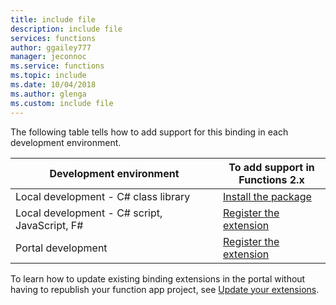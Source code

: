 ```yaml
---
title: include file
description: include file
services: functions
author: ggailey777
manager: jeconnoc
ms.service: functions
ms.topic: include
ms.date: 10/04/2018
ms.author: glenga
ms.custom: include file
---
```


The following table tells how to add support for this binding in each development environment.

| Development environment               | To add support in <br>Functions 2.x  |
|----------------------|----------------|
|Local development - C# class library       | [Install the package](../articles/azure-functions/functions-bindings-register.md#c-class-library-with-visual-studio-2017) |
|Local development - C# script, JavaScript, F# |[Register the extension](../articles/azure-functions/functions-bindings-register.md#local-development-azure-functions-core-tools)         |
|Portal development| [Register the extension](../articles/azure-functions/install-update-binding-extensions-manual.md)  |

To learn how to update existing binding extensions in the portal without having to republish your function app project, see [Update your extensions](../articles/azure-functions/install-update-binding-extensions-manual.md).